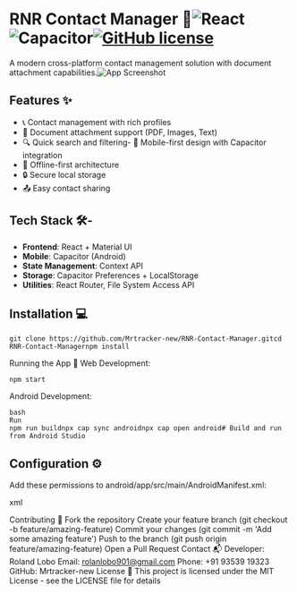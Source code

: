 # RNR Contact Manager 📱![React](https://img.shields.io/badge/React-18.2-blue)![Capacitor](https://img.shields.io/badge/Capacitor-7.1-purple)[![GitHub license](https://img.shields.io/badge/license-MIT-green)](https://github.com/Mrtracker-new/RNR-Contact-Manager/blob/main/LICENSE)
A modern cross-platform contact management solution with document attachment capabilities.![App Screenshot](public/images/screenshot.png) <!-- Add your screenshot later -->
## Features ✨
- 📞 Contact management with rich profiles
- 📁 Document attachment support (PDF, Images, Text)
- 🔍 Quick search and filtering- 📲 Mobile-first design with Capacitor integration
- 🔄 Offline-first architecture
- 🔒 Secure local storage
- 📤 Easy contact sharing

## Tech Stack 🛠️-
- **Frontend**: React + Material UI
- **Mobile**: Capacitor (Android)
- **State Management**: Context API
- **Storage**: Capacitor Preferences + LocalStorage
- **Utilities**: React Router, File System Access API
  
## Installation 💻
    git clone https://github.com/Mrtracker-new/RNR-Contact-Manager.gitcd RNR-Contact-Managernpm install
Running the App 🚀
Web Development:

    npm start
Android Development:

    bash
    Run
    npm run buildnpx cap sync androidnpx cap open android# Build and run from Android Studio

## Configuration ⚙️
Add these permissions to android/app/src/main/AndroidManifest.xml:

xml

<uses-permission android:name="android.permission.READ_EXTERNAL_STORAGE" /><uses-permission android:name="android.permission.WRITE_EXTERNAL_STORAGE" />
Contributing 🤝
Fork the repository
Create your feature branch (git checkout -b feature/amazing-feature)
Commit your changes (git commit -m 'Add some amazing feature')
Push to the branch (git push origin feature/amazing-feature)
Open a Pull Request
Contact 📬
Developer: Roland Lobo
Email: rolanlobo901@gmail.com
Phone: +91 93539 19323
GitHub: Mrtracker-new
License 📄
This project is licensed under the MIT License - see the LICENSE file for details
